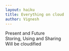 ```yaml
---
layout: haiku
title: Everything on cloud
author: Vignesh
---
```


Present and Future<br>
Storing, Using and Sharing<br>
Will be cloudified<br>